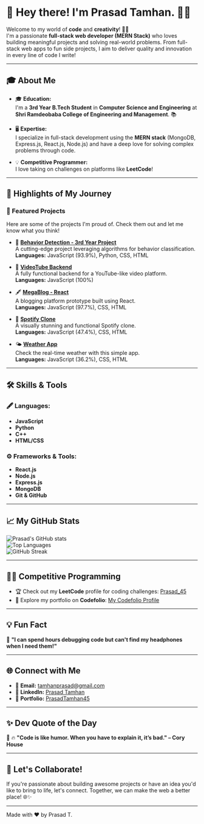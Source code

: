 # 👋 Hey there! I'm Prasad Tamhan. 👨‍💻  


Welcome to my world of **code** and **creativity**! 🎨✨  
I'm a passionate **full-stack web developer (MERN Stack)** who loves building meaningful projects and solving real-world problems. From full-stack web apps to fun side projects, I aim to deliver quality and innovation in every line of code I write!  

---

## 🎓 About Me  

- 🎓 **Education:**  
  I'm a **3rd Year B.Tech Student** in **Computer Science and Engineering** at **Shri Ramdeobaba College of Engineering and Management**. 📚  

- 🖥️ **Expertise:**  
  I specialize in full-stack development using the **MERN stack** (MongoDB, Express.js, React.js, Node.js) and have a deep love for solving complex problems through code.  

- 💡 **Competitive Programmer:**  
  I love taking on challenges on platforms like **LeetCode**!  

---

## 🌟 Highlights of My Journey  

### 🚀 Featured Projects  
Here are some of the projects I'm proud of. Check them out and let me know what you think!  

- 🎯 **[Behavior Detection - 3rd Year Project](https://github.com/prasadt45/Behavior-Detection-3rd-Year-Project)**  
  A cutting-edge project leveraging algorithms for behavior classification.  
  **Languages:** JavaScript (93.9%), Python, CSS, HTML  

- 🎥 **[VideoTube Backend](https://github.com/prasadt45/VideoTube_Backend)**  
  A fully functional backend for a YouTube-like video platform.  
  **Languages:** JavaScript (100%)  

- 🖋️ **[MegaBlog - React](https://github.com/prasadt45/MegaBlog_React)**  
  A blogging platform prototype built using React.  
  **Languages:** JavaScript (97.7%), CSS, HTML  

- 🎵 **[Spotify Clone](https://github.com/prasadt45/Spotify_Clone)**  
  A visually stunning and functional Spotify clone.  
  **Languages:** JavaScript (47.4%), CSS, HTML  

- 🌤️ **[Weather App](https://github.com/prasadt45/Weather-App-JS)**  
  Check the real-time weather with this simple app.  
  **Languages:** JavaScript (36.2%), CSS, HTML  

---

## 🛠️ Skills & Tools  

### 🖋️ Languages:  
- **JavaScript**  
- **Python**  
- **C++**  
- **HTML/CSS**  

### ⚙️ Frameworks & Tools:  
- **React.js**  
- **Node.js**  
- **Express.js**  
- **MongoDB**  
- **Git & GitHub**  

---

## 📈 My GitHub Stats  

![Prasad's GitHub stats](https://github-readme-stats.vercel.app/api?username=prasadt45&show_icons=true&theme=radical&hide_border=true)  
![Top Languages](https://github-readme-stats.vercel.app/api/top-langs/?username=prasadt45&layout=compact&theme=radical&hide_border=true)  
![GitHub Streak](https://github-readme-streak-stats.herokuapp.com/?user=prasadt45&theme=radical&hide_border=true)  

---

## 👨‍💻 Competitive Programming  

- 🏆 Check out my **LeetCode** profile for coding challenges: [Prasad_45](https://leetcode.com/u/Prasad_45/)  
- 💼 Explore my portfolio on **Codefolio**: [My Codefolio Profile](https://codolio.com/profile/PrasadTamhan45)  

---

## 💡 Fun Fact  
🌟 **"I can spend hours debugging code but can't find my headphones when I need them!"**  

---

## 🌐 Connect with Me  

- 📧 **Email:** [tamhanprasad@gmail.com](mailto:tamhanprasad@gmail.com)  
- 💼 **LinkedIn:** [Prasad Tamhan ](https://www.linkedin.com/in/prasad-tamhan-20a8a4266/)  
- 🌟 **Portfolio:** [PrasadTamhan45](https://codolio.com/profile/PrasadTamhan45)  

---

## ✨ Dev Quote of the Day  

📜 🔥 **"Code is like humor. When you have to explain it, it’s bad." – Cory House**  

---

## 🎉 Let's Collaborate!  

If you're passionate about building awesome projects or have an idea you'd like to bring to life, let's connect. Together, we can make the web a better place! 🌐✨  

---

Made with ❤️ by Prasad T.  
